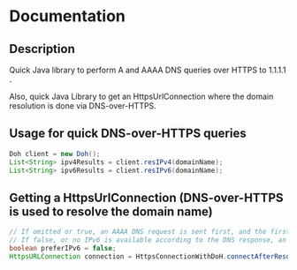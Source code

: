 # Documentation

## Description

Quick Java library to perform A and AAAA DNS queries over HTTPS to 1.1.1.1 .

Also, quick Java Library to get an HttpsUrlConnection where the domain resolution is done via DNS-over-HTTPS.

## Usage for quick DNS-over-HTTPS queries

```java
Doh client = new Doh();
List<String> ipv4Results = client.resIPv4(domainName);
List<String> ipv6Results = client.resIPv6(domainName);
```

## Getting a HttpsUrlConnection (DNS-over-HTTPS is used to resolve the domain name)

```java
// If omitted or true, an AAAA DNS request is sent first, and the first returned IPv6 is used.
// If false, or no IPv6 is available according to the DNS response, an A DNS request is sent, and the first returned IPv4 is used.
boolean preferIPv6 = false;
HttpsURLConnection connection = HttpsConnectionWithDoH.connectAfterResolvingViaDoH(<domain-name-here>, <subresource-here>, preferIPv6);
```

